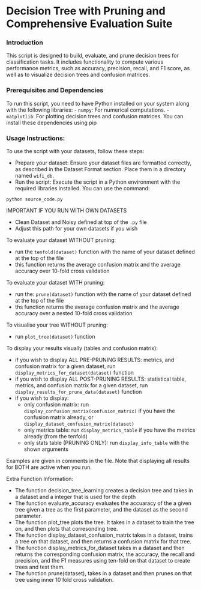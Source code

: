 # Decision Tree with Pruning and Comprehensive Evaluation Suite

### Introduction
This script is designed to build, evaluate, and prune decision trees for classification tasks.
It includes functionality to compute various performance metrics, such as accuracy, precision, recall, and F1 score, as well as to visualize decision trees and confusion matrices.

### Prerequisites and Dependencies
To run this script, you need to have Python installed on your system along with the following libraries:
    - `numpy`: For numerical computations.
    - `matplotlib`: For plotting decision trees and confusion matrices.
You can install these dependencies using pip

### Usage Instructions:

To use the script with your datasets, follow these steps:
- Prepare your dataset: Ensure your dataset files are formatted correctly, as described in the Dataset Format section. Place them in a directory named `wifi_db`.
- Run the script: Execute the script in a Python environment with the required libraries installed. You can use the command:

`python source_code.py`

IMPORTANT IF YOU RUN WITH OWN DATASETS 
- Clean Dataset and Noisy defined at top of the `.py` file
- Adjust this path for your own datasets if you wish

To evaluate your dataset WITHOUT pruning:
- run the `tenfold(dataset)` function with the name of your dataset defined at the top of the file
- this function returns the average confusion matrix and the average accuracy over 10-fold cross validation

To evaluate your dataset WITH pruning:
- run the: `prune(dataset)` function with the name of your dataset defined at the top of the file
- ths function returns the average confusion matrix and the average accuracy over a nested 10-fold cross validation

To visualise your tree WITHOUT pruning:
- run `plot_tree(dataset)` function

To display your results visually (tables and confusion matrix):
- if you wish to display ALL PRE-PRUNING RESULTS: metrics, and confusion matrix for a given dataset, run `display_metrics_for_dataset(dataset)` function
- if you wish to display ALL POST-PRUNING RESULTS: statistical table, metrics, and confusion matrix for a given dataset, run `display_results_for_prune_data(dataset)` function
- if you wish to display:
  - only confusion matrix: run `display_confusion_matrix(confusion_matrix)` if you have the confusion matrix already, or `display_dataset_confusion_matrix(dataset)`
  - only metrics table: run `display_metrics_table` if you have the metrics already (from the tenfold)
  - only stats table (PRUNING ONLY): run `display_info_table` with the shown arguments

Examples are given in comments in the file. Note that displaying all results for BOTH are active when you run. 

Extra Function Information:
- The function decision_tree_learning creates a decision tree and takes in a dataset and a integer that is used for the depth
- The function evaluate_accuracy evaluates the accuaracy of the a given tree given a tree as the first parameter, and the dataset as the second parameter.
- The function plot_tree plots the tree. It takes in a dataset to train the tree on, and then plots that corresonding tree.
- The function display_dataset_confusion_matrix takes in a dataset, trains a tree on that dataset, and then returns a confusion matrix for that tree.
- The function display_metrics_for_dataset takes in a dataset and then returns the corresponding confusion matrix, the accuracy, the recall and precision, and the F1 measures using ten-fold on that dataset to create trees and test them.
- The function prune(dataset), takes in a dataset and then prunes on that tree using inner 10 fold cross validation.
